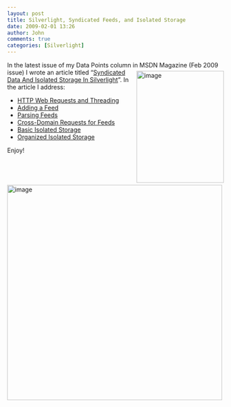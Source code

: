 ```yaml
---
layout: post
title: Silverlight, Syndicated Feeds, and Isolated Storage
date: 2009-02-01 13:26
author: John
comments: true
categories: [Silverlight]
---
```

<p>In the latest issue of my Data Points column in<a href="http://msdn.microsoft.com/en-us/magazine/dd419660.aspx"><img title="image" style="border-right: 0px; border-top: 0px; display: inline; margin: 5px 0px 5px 5px; border-left: 0px; border-bottom: 0px" height="260" alt="image" src="/wp-content/uploads/files/media/image/WindowsLiveWriter/SilverlightSyndicatedFeedsandIsolatedSto_BD0F/image_3.png" width="203" align="right" border="0" /></a> MSDN Magazine (Feb 2009 issue) I wrote an article titled “<a href="http://msdn.microsoft.com/en-us/magazine/dd419660.aspx">Syndicated Data And Isolated Storage In Silverlight</a>”. In the article I address:</p>  <ul>   <li><a href="http://msdn.microsoft.com/en-us/magazine/dd419660.aspx#id0070012">HTTP Web Requests and Threading</a>      <br /></li>    <li><a href="http://msdn.microsoft.com/en-us/magazine/dd419660.aspx#id0070040">Adding a Feed</a>      <br /></li>    <li><a href="http://msdn.microsoft.com/en-us/magazine/dd419660.aspx#id0070047">Parsing Feeds</a>      <br /></li>    <li><a href="http://msdn.microsoft.com/en-us/magazine/dd419660.aspx#id0070053">Cross-Domain Requests for Feeds</a>      <br /></li>    <li><a href="http://msdn.microsoft.com/en-us/magazine/dd419660.aspx#id0070061">Basic Isolated Storage</a>      <br /></li>    <li><a href="http://msdn.microsoft.com/en-us/magazine/dd419660.aspx#id0070087">Organized Isolated Storage</a></li> </ul>  <p></p>  <p>Enjoy!</p>  <p></p>  <p><a href="/wp-content/uploads/files/media/image/WindowsLiveWriter/SilverlightSyndicatedFeedsandIsolatedSto_BD0F/image_5.png"><img title="image" style="border-right: 0px; border-top: 0px; display: inline; border-left: 0px; border-bottom: 0px" height="500" alt="image" src="/wp-content/uploads/files/media/image/WindowsLiveWriter/SilverlightSyndicatedFeedsandIsolatedSto_BD0F/image_thumb_1.png" width="500" border="0" /></a></p>

